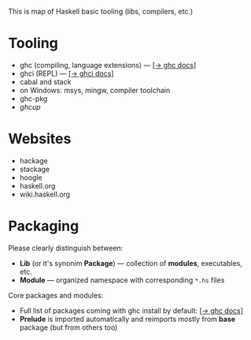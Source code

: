 This is map of Haskell basic tooling (libs, compilers, etc.)

# Tooling

* ghc (compiling, language extensions) — [[→ ghc docs]](https://downloads.haskell.org/ghc/latest/docs/users_guide/)
* ghci (REPL) — [[→ ghci docs]](https://downloads.haskell.org/ghc/latest/docs/users_guide/ghci.html)
* cabal and stack
* on Windows: msys, mingw, compiler toolchain
* ghc-pkg
* *ghcup*

# Websites

* hackage
* stackage
* hoogle
* haskell.org
* wiki.haskell.org

# Packaging

Please clearly distinguish between:
- **Lib** (or it's synonim **Package**) — collection of **modules**, executables, etc.
- **Module** — organized namespace with corresponding `*.hs` files 

Core packages and modules:
- Full list of packages coming with ghc install by default: [[→ ghc docs]](https://downloads.haskell.org/ghc/latest/docs/users_guide/9.12.2-notes.html#included-libraries)
- **Prelude** is imported automatically and reimports mostly from **base** package (but from others too)
